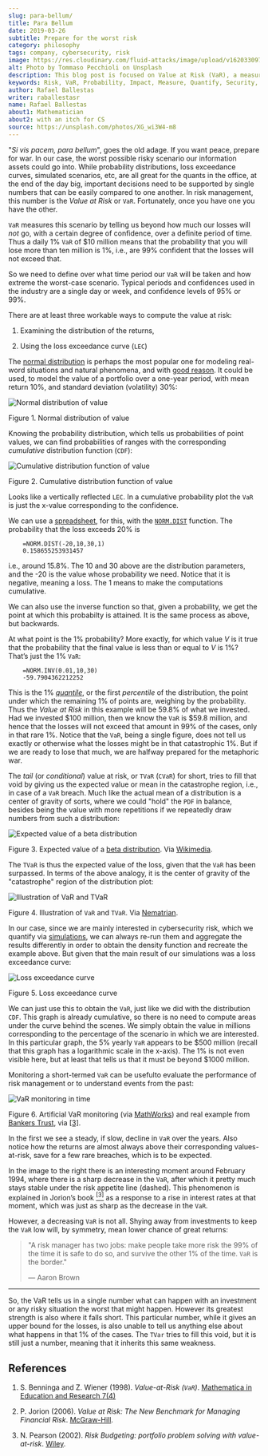 ```yaml
---
slug: para-bellum/
title: Para Bellum
date: 2019-03-26
subtitle: Prepare for the worst risk
category: philosophy
tags: company, cybersecurity, risk
image: https://res.cloudinary.com/fluid-attacks/image/upload/v1620330971/blog/para-bellum/cover_gejzbf.webp
alt: Photo by Tommaso Pecchioli on Unsplash
description: This blog post is focused on Value at Risk (VaR), a measure of the risk of loss in the context of uncertainty, v.g., for investment.
keywords: Risk, VaR, Probability, Impact, Measure, Quantify, Security, Ethical Hacking, Pentesting
author: Rafael Ballestas
writer: raballestasr
name: Rafael Ballestas
about1: Mathematician
about2: with an itch for CS
source: https://unsplash.com/photos/XG_wi3W4-m8
---
```


"*Si vis pacem, para bellum*", goes the old adage. If you want peace,
prepare for war. In our case, the worst possible risky scenario our
information assets could go into. While probability distributions, loss
exceedance curves, simulated scenarios, etc, are all great for the
quants in the office, at the end of the day big, important decisions
need to be supported by single numbers that can be easily compared to
one another. In risk management, this number is the *Value at Risk* or
`VaR`. Fortunately, once you have one you have the other.

`VaR` measures this scenario by telling us beyond how much our losses
will *not* go, with a certain degree of confidence, over a definite
period of time. Thus a daily 1% `VaR` of $10 million means that the
probability that you will lose more than ten million is 1%, i.e., are
99% confident that the losses will not exceed that.

So we need to define over what time period our `VaR` will be taken and
how extreme the worst-case scenario. Typical periods and confidences
used in the industry are a single day or week, and confidence levels of
95% or 99%.

There are at least three workable ways to compute the value at risk:

1. Examining the distribution of the returns,

2. Using the loss exceedance curve (`LEC`)

The [normal
distribution](https://www.investopedia.com/terms/n/normaldistribution.asp)
is perhaps the most popular one for modeling real-word situations and
natural phenomena, and with [good
reason](https://www.thoughtco.com/importance-of-the-central-limit-theorem-3126556).
It could be used, to model the value of a portfolio over a one-year
period, with mean return 10%, and standard deviation (volatility) 30%:

<div class="imgblock">

![Normal distribution of value](https://res.cloudinary.com/fluid-attacks/image/upload/v1620330968/blog/para-bellum/normal-pdf_pu34fk.webp)

<div class="title">

Figure 1. Normal distribution of value

</div>

</div>

Knowing the probability distribution, which tells us probabilities of
point values, we can find probabilities of ranges with the corresponding
*cumulative* distribution function (`CDF`):

<div class="imgblock">

![Cumulative distribution function of value](https://res.cloudinary.com/fluid-attacks/image/upload/c_scale,w_418/v1620330969/blog/para-bellum/normal-cdf_cghzbx.webp)

<div class="title">

Figure 2. Cumulative distribution function of value

</div>

</div>

Looks like a vertically reflected `LEC`. In a cumulative probability
plot the `VaR` is just the x-value corresponding to the confidence.

We can use a [spreadsheet](https://www.libreoffice.org/discover/calc/),
for this, with the
[`NORM.DIST`](https://help.libreoffice.org/Calc/Statistical_Functions_Part_Four#NORM.DIST)
function. The probability that the loss exceeds 20% is

``` text
    =NORM.DIST(-20,10,30,1)
    0.158655253931457
```

i.e., around 15.8%. The 10 and 30 above are the distribution parameters,
and the -20 is the value whose probability we need. Notice that it is
negative, meaning a loss. The 1 means to make the computations
cumulative.

We can also use the inverse function so that, given a probability, we
get the point at which this probabilty is attained. It is the same
process as above, but backwards.

At what point is the 1% probability? More exactly, for which value *V*
is it true that the probability that the final value is less than or
equal to *V* is 1%? That’s just the 1% `VaR`:

``` text
    =NORM.INV(0.01,10,30)
    -59.7904362212252
```

This is the 1% [*quantile*](https://en.wikipedia.org/wiki/Quantile), or
the first *percentile* of the distribution, the point under which the
remaining 1% of points are, weighing by the probability. Thus the *Value
at Risk* in this example will be 59.8% of what we invested. Had we
invested $100 million, then we know the `VaR` is $59.8 million, and
hence that the losses will not exceed that amount in 99% of the cases,
only in that rare 1%. Notice that the `VaR`, being a single figure, does
not tell us exactly or otherwise what the losses might be in that
catastrophic 1%. But if we are ready to lose that much, we are halfway
prepared for the metaphoric war.

The *tail* (or *conditional*) value at risk, or `TVaR` (`CVaR`) for
short, tries to fill that void by giving us the expected value or mean
in the catastrophe region, i.e., in case of a `VaR` breach. Much like
the actual mean of a distribution is a center of gravity of sorts, where
we could "hold" the `PDF` in balance, besides being the value with more
repetitions if we repeatedly draw numbers from such a distribution:

<div class="imgblock">

![Expected value of a beta distribution](https://res.cloudinary.com/fluid-attacks/image/upload/v1620330969/blog/para-bellum/beta-mean_oreqlg.webp)

<div class="title">

Figure 3. Expected value of a [beta distribution](../hit-miss/).
Via [Wikimedia](https://upload.wikimedia.org/wikipedia/commons/thumb/8/82/Beta_first_moment.svg/220px-Beta_first_moment.svg.png).

</div>

</div>

The `TVaR` is thus the expected value of the loss, given that the `VaR`
has been surpassed. In terms of the above analogy, it is the center of
gravity of the "catastrophe" region of the distribution plot:

<div class="imgblock">

![Illustration of VaR and TVaR](https://res.cloudinary.com/fluid-attacks/image/upload/v1620330968/blog/para-bellum/tvar_fg6jpf.webp)

<div class="title">

Figure 4. Illustration of `VaR` and `TVaR`. Via
[Nematrian](http://www.nematrian.com/TailValueAtRisk).

</div>

</div>

In our case, since we are mainly interested in cybersecurity risk, which
we quantify via [simulations](../monetizing-vulnerabilities/), we can
always re-run them and aggregate the results differently in order to
obtain the density function and recreate the example above. But given
that the main result of our simulations was a loss exceedance curve:

<div class="imgblock">

![Loss exceedance curve](https://res.cloudinary.com/fluid-attacks/image/upload/v1620330935/blog/monetizing-vulnerabilities/simple-lec_troyzh.webp)

<div class="title">

Figure 5. Loss exceedance curve

</div>

</div>

We can just use this to obtain the `VaR`, just like we did with the
distribution `CDF`. This graph is already cumulative, so there is no
need to compute areas under the curve behind the scenes. We simply
obtain the value in millions corresponding to the percentage of the
scenario in which we are interested. In this particular graph, the 5%
yearly `VaR` appears to be $500 million (recall that this graph has a
logarithmic scale in the x-axis). The 1% is not even visible here, but
at least that tells us that it must be beyond $1000 million.

Monitoring a short-termed `VaR` can be usefulto evaluate the performance
of risk management or to understand events from the past:

<div class="imgblock">

![VaR monitoring in time](https://res.cloudinary.com/fluid-attacks/image/upload/v1620330968/blog/para-bellum/var-time_ags4pu.webp)

<div class="title">

Figure 6. Artificial VaR monitoring
(via [MathWorks](https://www.mathworks.com/help/examples/risk/win64/ValueatRiskEstimationandBacktestingExample_04.png))
and real example from [Bankers
Trust](https://en.wikipedia.org/wiki/Bankers_Trust), via [\[3\]](#r3).

</div>

</div>

In the first we see a steady, if slow, decline in `VaR` over the years.
Also notice how the returns are almost always above their corresponding
values-at-risk, save for a few rare breaches, which is to be expected.

In the image to the right there is an interesting moment around February
1994, where there is a sharp decrease in the `VaR`, after which it
pretty much stays stable under the risk appetite line (dashed). This
phenomenon is explained in Jorion’s book [<sup>\[3\]</sup>](#r3) as a
response to a rise in interest rates at that moment, which was just as
sharp as the decrease in the `VaR`.

However, a decreasing `VaR` is not all. Shying away from investments to
keep the `VaR` low will, by symmetry, mean lower chance of great
returns:

> "A risk manager has two jobs: make people take more risk the 99% of
> the time it is safe to do so, and survive the other 1% of the time.
> `VaR` is the border."
>
> —  Aaron Brown

---
So, the VaR tells us in a single number what can happen with an
investment or any risky situation the worst that might happen. However
its greatest strength is also where it falls short. This particular
number, while it gives an upper bound for the losses, is also unable to
tell us anything else about what happens in that 1% of the cases. The
`TVar` tries to fill this void, but it is still just a number, meaning
that it inherits this same weakness.

## References

1. S. Benninga and Z. Wiener (1998). *Value-at-Risk (`VaR`)*.
    [Mathematica in Education and
    Research 7(4)](http://simonbenninga.com/wiener/MiER74.pdf)

2. P. Jorion (2006). *Value at Risk: The New Benchmark for Managing
    Financial Risk*.
    [McGraw-Hill](https://www.goodreads.com/book/show/1274687.Value_At_Risk).

3. N. Pearson (2002). *Risk Budgeting: portfolio problem solving with
    value-at-risk*.
    [Wiley](https://www.goodreads.com/book/show/1274693.Risk_Budgeting).
